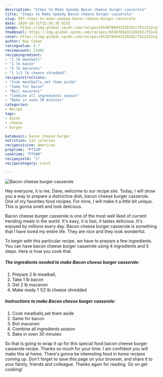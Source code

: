 ```yaml
---
description: "Steps to Make Speedy Bacon cheese burger casserole"
title: "Steps to Make Speedy Bacon cheese burger casserole"
slug: 937-steps-to-make-speedy-bacon-cheese-burger-casserole
date: 2020-10-31T12:56:26.015Z
image: https://img-global.cpcdn.com/recipes/6538789432328192/751x532cq70/bacon-cheese-burger-casserole-recipe-main-photo.jpg
thumbnail: https://img-global.cpcdn.com/recipes/6538789432328192/751x532cq70/bacon-cheese-burger-casserole-recipe-main-photo.jpg
cover: https://img-global.cpcdn.com/recipes/6538789432328192/751x532cq70/bacon-cheese-burger-casserole-recipe-main-photo.jpg
author: Ray Cohen
ratingvalue: 4.7
reviewcount: 11402
recipeingredient:
- "2 lb meatball"
- "1 lb bacon"
- "2 lb macaroni"
- "1 1/2 lb cheese shredded"
recipeinstructions:
- "Cook meatballs,set them aside"
- "Same for bacon"
- "Boil macaroni"
- "Combine all ingredients season"
- "Bake in oven 30 minutes"
categories:
- Recipe
tags:
- bacon
- cheese
- burger

katakunci: bacon cheese burger 
nutrition: 112 calories
recipecuisine: American
preptime: "PT32M"
cooktime: "PT50M"
recipeyield: "3"
recipecategory: Lunch

---
```



![Bacon cheese burger casserole](https://img-global.cpcdn.com/recipes/6538789432328192/751x532cq70/bacon-cheese-burger-casserole-recipe-main-photo.jpg)

Hey everyone, it is me, Dave, welcome to our recipe site. Today, I will show you a way to prepare a distinctive dish, bacon cheese burger casserole. One of my favorites food recipes. For mine, I will make it a little bit unique. This is gonna smell and look delicious.

Bacon cheese burger casserole is one of the most well liked of current trending meals in the world. It's easy, it is fast, it tastes delicious. It's enjoyed by millions every day. Bacon cheese burger casserole is something that I have loved my entire life. They are nice and they look wonderful.




To begin with this particular recipe, we have to prepare a few ingredients. You can have bacon cheese burger casserole using 4 ingredients and 5 steps. Here is how you cook that.

<!--inarticleads1-->

##### The ingredients needed to make Bacon cheese burger casserole:

1. Prepare 2 lb meatball,
1. Take 1 lb bacon
1. Get 2 lb macaroni
1. Make ready 1 1/2 lb cheese shredded




<!--inarticleads2-->

##### Instructions to make Bacon cheese burger casserole:

1. Cook meatballs,set them aside
1. Same for bacon
1. Boil macaroni
1. Combine all ingredients season
1. Bake in oven 30 minutes




So that is going to wrap it up for this special food bacon cheese burger casserole recipe. Thanks so much for your time. I am confident you will make this at home. There's gonna be interesting food in home recipes coming up. Don't forget to save this page on your browser, and share it to your family, friends and colleague. Thanks again for reading. Go on get cooking!
